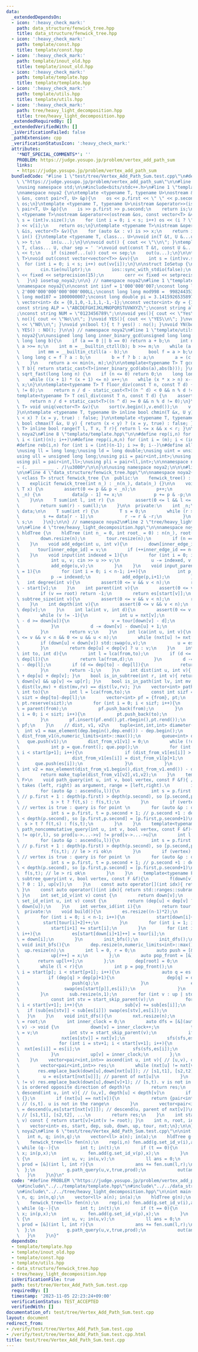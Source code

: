 ```yaml
---
data:
  _extendedDependsOn:
  - icon: ':heavy_check_mark:'
    path: data_structure/fenwick_tree.hpp
    title: data_structure/fenwick_tree.hpp
  - icon: ':heavy_check_mark:'
    path: template/const.hpp
    title: template/const.hpp
  - icon: ':heavy_check_mark:'
    path: template/inout_old.hpp
    title: template/inout_old.hpp
  - icon: ':heavy_check_mark:'
    path: template/template.hpp
    title: template/template.hpp
  - icon: ':heavy_check_mark:'
    path: template/utils.hpp
    title: template/utils.hpp
  - icon: ':heavy_check_mark:'
    path: tree/heavy_light_decomposition.hpp
    title: tree/heavy_light_decomposition.hpp
  _extendedRequiredBy: []
  _extendedVerifiedWith: []
  _isVerificationFailed: false
  _pathExtension: cpp
  _verificationStatusIcon: ':heavy_check_mark:'
  attributes:
    '*NOT_SPECIAL_COMMENTS*': ''
    PROBLEM: https://judge.yosupo.jp/problem/vertex_add_path_sum
    links:
    - https://judge.yosupo.jp/problem/vertex_add_path_sum
  bundledCode: "#line 1 \"test/tree/Vertex_Add_Path_Sum.test.cpp\"\n#define PROBLEM\
    \ \"https://judge.yosupo.jp/problem/vertex_add_path_sum\"\n\n#line 2 \"template/template.hpp\"\
    \nusing namespace std;\n\n#include<bits/stdc++.h>\n#line 1 \"template/inout_old.hpp\"\
    \nnamespace noya2 {\n\ntemplate <typename T, typename U>\nostream &operator<<(ostream\
    \ &os, const pair<T, U> &p){\n    os << p.first << \" \" << p.second;\n    return\
    \ os;\n}\ntemplate <typename T, typename U>\nistream &operator>>(istream &is,\
    \ pair<T, U> &p){\n    is >> p.first >> p.second;\n    return is;\n}\n\ntemplate\
    \ <typename T>\nostream &operator<<(ostream &os, const vector<T> &v){\n    int\
    \ s = (int)v.size();\n    for (int i = 0; i < s; i++) os << (i ? \" \" : \"\"\
    ) << v[i];\n    return os;\n}\ntemplate <typename T>\nistream &operator>>(istream\
    \ &is, vector<T> &v){\n    for (auto &x : v) is >> x;\n    return is;\n}\n\nvoid\
    \ in() {}\ntemplate <typename T, class... U>\nvoid in(T &t, U &...u){\n    cin\
    \ >> t;\n    in(u...);\n}\n\nvoid out() { cout << \"\\n\"; }\ntemplate <typename\
    \ T, class... U, char sep = ' '>\nvoid out(const T &t, const U &...u){\n    cout\
    \ << t;\n    if (sizeof...(u)) cout << sep;\n    out(u...);\n}\n\ntemplate<typename\
    \ T>\nvoid out(const vector<vector<T>> &vv){\n    int s = (int)vv.size();\n  \
    \  for (int i = 0; i < s; i++) out(vv[i]);\n}\n\nstruct IoSetup {\n    IoSetup(){\n\
    \        cin.tie(nullptr);\n        ios::sync_with_stdio(false);\n        cout\
    \ << fixed << setprecision(15);\n        cerr << fixed << setprecision(7);\n \
    \   }\n} iosetup_noya2;\n\n} // namespace noya2\n#line 1 \"template/const.hpp\"\
    \nnamespace noya2{\n\nconst int iinf = 1'000'000'007;\nconst long long linf =\
    \ 2'000'000'000'000'000'000LL;\nconst long long mod998 =  998244353;\nconst long\
    \ long mod107 = 1000000007;\nconst long double pi = 3.14159265358979323;\nconst\
    \ vector<int> dx = {0,1,0,-1,1,1,-1,-1};\nconst vector<int> dy = {1,0,-1,0,1,-1,-1,1};\n\
    const string ALP = \"ABCDEFGHIJKLMNOPQRSTUVWXYZ\";\nconst string alp = \"abcdefghijklmnopqrstuvwxyz\"\
    ;\nconst string NUM = \"0123456789\";\n\nvoid yes(){ cout << \"Yes\\n\"; }\nvoid\
    \ no(){ cout << \"No\\n\"; }\nvoid YES(){ cout << \"YES\\n\"; }\nvoid NO(){ cout\
    \ << \"NO\\n\"; }\nvoid yn(bool t){ t ? yes() : no(); }\nvoid YN(bool t){ t ?\
    \ YES() : NO(); }\n\n} // namespace noya2\n#line 1 \"template/utils.hpp\"\nnamespace\
    \ noya2{\n\nunsigned long long inner_binary_gcd(unsigned long long a, unsigned\
    \ long long b){\n    if (a == 0 || b == 0) return a + b;\n    int n = __builtin_ctzll(a);\
    \ a >>= n;\n    int m = __builtin_ctzll(b); b >>= m;\n    while (a != b) {\n \
    \       int mm = __builtin_ctzll(a - b);\n        bool f = a > b;\n        unsigned\
    \ long long c = f ? a : b;\n        b = f ? b : a;\n        a = (c - b) >> mm;\n\
    \    }\n    return a << min(n, m);\n}\n\ntemplate<typename T> T gcd_fast(T a,\
    \ T b){ return static_cast<T>(inner_binary_gcd(abs(a),abs(b))); }\n\nlong long\
    \ sqrt_fast(long long n) {\n    if (n <= 0) return 0;\n    long long x = sqrt(n);\n\
    \    while ((x + 1) * (x + 1) <= n) x++;\n    while (x * x > n) x--;\n    return\
    \ x;\n}\n\ntemplate<typename T> T floor_div(const T n, const T d) {\n    assert(d\
    \ != 0);\n    return n / d - static_cast<T>((n ^ d) < 0 && n % d != 0);\n}\n\n\
    template<typename T> T ceil_div(const T n, const T d) {\n    assert(d != 0);\n\
    \    return n / d + static_cast<T>((n ^ d) >= 0 && n % d != 0);\n}\n\ntemplate<typename\
    \ T> void uniq(vector<T> &v){\n    sort(v.begin(),v.end());\n    v.erase(unique(v.begin(),v.end()),v.end());\n\
    }\n\ntemplate <typename T, typename U> inline bool chmin(T &x, U y) { return (y\
    \ < x) ? (x = y, true) : false; }\n\ntemplate <typename T, typename U> inline\
    \ bool chmax(T &x, U y) { return (x < y) ? (x = y, true) : false; }\n\ntemplate<typename\
    \ T> inline bool range(T l, T x, T r){ return l <= x && x < r; }\n\n} // namespace\
    \ noya2\n#line 8 \"template/template.hpp\"\n\n#define rep(i,n) for (int i = 0;\
    \ i < (int)(n); i++)\n#define repp(i,m,n) for (int i = (m); i < (int)(n); i++)\n\
    #define reb(i,n) for (int i = (int)(n-1); i >= 0; i--)\n#define all(v) (v).begin(),(v).end()\n\
    \nusing ll = long long;\nusing ld = long double;\nusing uint = unsigned int;\n\
    using ull = unsigned long long;\nusing pii = pair<int,int>;\nusing pll = pair<ll,ll>;\n\
    using pil = pair<int,ll>;\nusing pli = pair<ll,int>;\n\nnamespace noya2{\n\n/*\u3000\
    ~ (. _________ . /)\u3000*/\n\n}\n\nusing namespace noya2;\n\n\n#line 2 \"data_structure/fenwick_tree.hpp\"\
    \n\n#line 4 \"data_structure/fenwick_tree.hpp\"\n\nnamespace noya2{\n\ntemplate\
    \ <class T> struct fenwick_tree {\n  public:\n    fenwick_tree() : _n(0) {}\n\
    \    explicit fenwick_tree(int n_) : _n(n_), data(n_) {}\n\n    void add(int p,\
    \ T x) {\n        assert(0 <= p && p < _n);\n        p++;\n        while (p <=\
    \ _n) {\n            data[p - 1] += x;\n            p += p & -p;\n        }\n\
    \    }\n\n    T sum(int l, int r) {\n        assert(0 <= l && l <= r && r <= _n);\n\
    \        return sum(r) - sum(l);\n    }\n\n  private:\n    int _n;\n    vector<T>\
    \ data;\n\n    T sum(int r) {\n        T s = 0;\n        while (r > 0) {\n   \
    \         s += data[r - 1];\n            r -= r & -r;\n        }\n        return\
    \ s;\n    }\n};\n\n} // namespace noya2\n#line 2 \"tree/heavy_light_decomposition.hpp\"\
    \n\n#line 4 \"tree/heavy_light_decomposition.hpp\"\n\nnamespace noya2 {\n\nstruct\
    \ hldTree {\n    hldTree (int n_ = 0, int root_ = 0) : n(n_), root(root_), inner_edge_id(0){\n\
    \        down.resize(n);\n        tour.resize(n);\n        if (n == 1) build();\n\
    \    }\n    void add_edge(int u, int v){\n        down[inner_edge_id] = u;\n \
    \       tour[inner_edge_id] = v;\n        if (++inner_edge_id == n-1) build();\n\
    \    }\n    void input(int indexed = 1){\n        for (int i = 0; i < n-1; i++){\n\
    \            int u, v; cin >> u >> v;\n            u -= indexed, v -= indexed;\n\
    \            add_edge(u,v);\n        }\n    }\n    void input_parents(int indexed\
    \ = 1){\n        for (int i = 0; i < n-1; i++){\n            int p; cin >> p;\n\
    \            p -= indexed;\n            add_edge(p,i+1);\n        }\n    }\n \
    \   int degree(int v){\n        assert(0 <= v && v < n);\n        return start[v+1]\
    \ - start[v];\n    }\n    int parent(int v){\n        assert(0 <= v && v < n);\n\
    \        if (v == root) return -1;\n        return es[start[v]];\n    }\n    int\
    \ subtree_size(int v){\n        assert(0 <= v && v < n);\n        return sub[v];\n\
    \    }\n    int depth(int v){\n        assert(0 <= v && v < n);\n        return\
    \ dep[v];\n    }\n    int la(int v, int d){\n        assert(0 <= v && v < n);\n\
    \        while (v != -1){\n            int u = nxt[v];\n            if (down[v]\
    \ - d >= down[u]){\n                v = tour[down[v] - d];\n                break;\n\
    \            }\n            d -= down[v] - down[u] + 1;\n            v = parent(u);\n\
    \        }\n        return v;\n    }\n    int lca(int u, int v){\n        assert(0\
    \ <= v && v < n && 0 <= u && u < n);\n        while (nxt[u] != nxt[v]){\n    \
    \        if (down[u] < down[v]) std::swap(u,v);\n            u = es[start[nxt[u]]];\n\
    \        }\n        return dep[u] < dep[v] ? u : v;\n    }\n    int jump(int from,\
    \ int to, int d){\n        int l = lca(from,to);\n        if (d <= dep[from] -\
    \ dep[l]){\n            return la(from,d);\n        }\n        d -= dep[from]\
    \ - dep[l];\n        if (d <= dep[to] - dep[l]){\n            return la(to,dep[to]-dep[l]-d);\n\
    \        }\n        return -1;\n    }\n    int dist(int u, int v){ return dep[lca(u,v)]*(-2)\
    \ + dep[u] + dep[v]; }\n    bool is_in_subtree(int r, int v){ return down[r] <\
    \ down[v] && up[v] <= up[r]; }\n    bool is_in_path(int lv, int mv, int rv){ return\
    \ dist(lv,mv) + dist(mv,rv) == dist(lv,rv); }\n    vector<int> path(int from,\
    \ int to){\n        int l = lca(from,to);\n        const int sizf = dep[from]-dep[l],\
    \ sizt = dep[to]-dep[l];\n        vector<int> pf = {from}, pt;\n        pf.reserve(sizf+1);\
    \ pt.reserve(sizt);\n        for (int i = 0; i < sizf; i++){\n            from\
    \ = parent(from);\n            pf.push_back(from);\n        }\n        for (int\
    \ i = 0; i < sizt; i++){\n            pt.push_back(to);\n            to = parent(to);\n\
    \        }\n        pf.insert(pf.end(),pt.rbegin(),pt.rend());\n        return\
    \ pf;\n    }\n    // dist, v1, v2\n    tuple<int,int,int> diameter(){\n      \
    \  int v1 = max_element(dep.begin(),dep.end()) - dep.begin();\n        vector<int>\
    \ dist_from_v1(n,numeric_limits<int>::max());\n        queue<int> que;\n     \
    \   que.push(v1);\n        dist_from_v1[v1] = 0;\n        while (!que.empty()){\n\
    \            int p = que.front(); que.pop();\n            for (int i = start[p];\
    \ i < start[p+1]; i++){\n                if (dist_from_v1[es[i]] > dist_from_v1[p]+1){\n\
    \                    dist_from_v1[es[i]] = dist_from_v1[p]+1;\n              \
    \      que.push(es[i]);\n                }\n            }\n        }\n       \
    \ int v2 = max_element(dist_from_v1.begin(),dist_from_v1.end()) - dist_from_v1.begin();\n\
    \        return make_tuple(dist_from_v1[v2],v1,v2);\n    }\n    template<typename\
    \ F>\n    void path_query(int u, int v, bool vertex, const F &f){ // f is function\
    \ takes (left, right) as argument, range = [left,right).\n        int l = lca(u,v);\n\
    \        for (auto &p : ascend(u,l)){\n            int s = p.first + 1, t = p.second;\
    \ // p.first + 1 : depth(p.first) > depth(p.second), so [p.second,p.first] = [p.second,p.first+1)\n\
    \            s > t ? f(t,s) : f(s,t);\n        }\n        if (vertex) f(down[l],down[l]+1);\
    \ // vertex is true : query is for point \n        for (auto &p : descend(l,v)){\n\
    \            int s = p.first, t = p.second + 1; // p.second +1 : depth(p.first)\
    \ < depth(p.second), so [p.first,p.second] = [p.first,p.second+1)\n          \
    \  s > t ? f(t,s) : f(s,t);\n        }\n    }\n    template<typename F>\n    void\
    \ path_noncommutative_query(int u, int v, bool vertex, const F &f){ // op(l,r)\
    \ != op(r,l), so prod[u->...->v] != prod[v->...->u]\n        int l = lca(u,v);\n\
    \        for (auto &p : ascend(u,l)){\n            int s = p.first + 1, t = p.second;\
    \ // p.first + 1 : depth(p.first) > depth(p.second), so [p.second,p.first] = [p.second,p.first+1)\n\
    \            f(s,t); // le > ri ok\n        }\n        if (vertex) f(down[l],down[l]+1);\
    \ // vertex is true : query is for point \n        for (auto &p : descend(l,v)){\n\
    \            int s = p.first, t = p.second + 1; // p.second +1 : depth(p.first)\
    \ < depth(p.second), so [p.first,p.second] = [p.first,p.second+1)\n          \
    \  f(s,t); // le > ri ok\n        }\n    }\n    template<typename F>\n    void\
    \ subtree_query(int v, bool vertex, const F &f){\n        f(down[v] + (vertex\
    \ ? 0 : 1), up[v]);\n    }\n    const auto operator[](int idx){ return std::ranges::subrange(es.begin()+start[idx],es.begin()+start[idx+1]);\
    \ }\n    const auto operator()(int idx){ return std::ranges::subrange(es.begin()+start_skip_parent(idx),es.begin()+start[idx+1]);\
    \ }\n    int set_id_v(int v) const {\n        return down[v];\n    }\n    int\
    \ set_id_e(int u, int v) const {\n        return (dep[u] < dep[v] ? down[v] :\
    \ down[u]);\n    }\n    int vertex_id(int i){\n        return tour[i];\n    }\n\
    \  private:\n    void build(){\n        es.resize((n-1)*2);\n        start.resize(n+2,0);\n\
    \        for (int i = 0; i < n-1; i++){\n            start[down[i]+2]++;\n   \
    \         start[tour[i]+2]++;\n        }\n        for (int i = 1; i <= n; i++){\n\
    \            start[i+1] += start[i];\n        }\n        for (int i = 0; i < n-1;\
    \ i++){\n            es[start[down[i]+1]++] = tour[i];\n            es[start[tour[i]+1]++]\
    \ = down[i];\n        }\n        init_bfs();\n        init_dfs();\n    }\n   \
    \ void init_bfs(){\n        dep.resize(n,numeric_limits<int>::max());\n      \
    \  up.resize(n);\n        int l = 0, r = 0;\n        auto push = [&](int x){\n\
    \            up[r++] = x;\n        };\n        auto pop_front = [&](){\n     \
    \       return up[l++];\n        };\n        dep[root] = 0;\n        push(root);\n\
    \        while (l < r){\n            int p = pop_front();\n            for (int\
    \ i = start[p]; i < start[p+1]; i++){\n                auto q = es[i];\n     \
    \           if (dep[q] > dep[p]+1){\n                    dep[q] = dep[p]+1;\n\
    \                    push(q);\n                }\n                else {\n   \
    \                 swap(es[start[p]],es[i]);\n                }\n            }\n\
    \        }\n        sub.resize(n,1);\n        for (int v : up | std::views::reverse){\n\
    \            const int stv = start_skip_parent(v);\n            for (int i = stv;\
    \ i < start[v+1]; i++){\n                sub[v] += sub[es[i]];\n             \
    \   if (sub[es[stv]] < sub[es[i]]) swap(es[stv],es[i]);\n            }\n     \
    \   }\n    }\n    void init_dfs(){\n        nxt.resize(n);\n        nxt[root]\
    \ = root;\n        int inner_clock = 0;\n        auto dfs = [&](auto sfs, int\
    \ v) -> void {\n            down[v] = inner_clock++;\n            tour[down[v]]\
    \ = v;\n            int stv = start_skip_parent(v);\n            if (stv < start[v+1]){\n\
    \                nxt[es[stv]] = nxt[v];\n                sfs(sfs,es[stv]);\n \
    \               for (int i = stv+1; i < start[v+1]; i++){\n                  \
    \  nxt[es[i]] = es[i];\n                    sfs(sfs,es[i]);\n                }\n\
    \            }\n            up[v] = inner_clock;\n        };\n        dfs(dfs,root);\n\
    \    }\n    vector<pair<int,int>> ascend(int u, int v){ // [u,v), depth[u] > depth[v]\n\
    \        vector<pair<int,int>> res;\n        while (nxt[u] != nxt[v]){\n     \
    \       res.emplace_back(down[u],down[nxt[u]]); // [s1,t1], [s2,t2], ...\n   \
    \         u = es[start[nxt[u]]]; // parent of nxt[u]\n        }\n        if (u\
    \ != v) res.emplace_back(down[u],down[v]+1); // [s,t). v is not in the range (down[]\
    \ is ordered opposite direction of depth)\n        return res;\n    }\n    vector<pair<int,int>>\
    \ descend(int u, int v){ // (u,v], depth[u] < depth[v]\n        if (u == v) return\
    \ {};\n        if (nxt[u] == nxt[v]){\n            return {pair<int,int>(down[u]+1,down[v])};\
    \ // (s,t]. u is not in the range\n        }\n        vector<pair<int,int>> res\
    \ = descend(u,es[start[nxt[v]]]); // descend(u, parent of nxt[v])\n        res.emplace_back(down[nxt[v]],down[v]);\
    \ // [s1,t1], [s2,t2], ...\n        return res;\n    }\n    int start_skip_parent(int\
    \ v) const { return start[v]+int(v != root); }\n    int n, root, inner_edge_id;\n\
    \    vector<int> es, start, dep, sub, down, up, tour, nxt;\n};\n\n} // namespace\
    \ noya2\n#line 6 \"test/tree/Vertex_Add_Path_Sum.test.cpp\"\n\nint main(){\n \
    \   int n, q; in(n,q);\n    vector<ll> a(n); in(a);\n    hldTree g(n);\n    g.input(0);\n\
    \    fenwick_tree<ll> fen(n);\n    rep(i,n) fen.add(g.set_id_v(i),a[i]);\n   \
    \ while (q--){\n        int t; in(t);\n        if (t == 0){\n            int p,\
    \ x; in(p,x);\n            fen.add(g.set_id_v(p),x);\n        }\n        else\
    \ {\n            int u, v; in(u,v);\n            ll ans = 0;\n            auto\
    \ prod = [&](int l, int r){\n                ans += fen.sum(l,r);\n          \
    \  };\n            g.path_query(u,v,true,prod);\n            out(ans);\n     \
    \   }\n    }\n}\n"
  code: "#define PROBLEM \"https://judge.yosupo.jp/problem/vertex_add_path_sum\"\n\
    \n#include\"../../template/template.hpp\"\n#include\"../../data_structure/fenwick_tree.hpp\"\
    \n#include\"../../tree/heavy_light_decomposition.hpp\"\n\nint main(){\n    int\
    \ n, q; in(n,q);\n    vector<ll> a(n); in(a);\n    hldTree g(n);\n    g.input(0);\n\
    \    fenwick_tree<ll> fen(n);\n    rep(i,n) fen.add(g.set_id_v(i),a[i]);\n   \
    \ while (q--){\n        int t; in(t);\n        if (t == 0){\n            int p,\
    \ x; in(p,x);\n            fen.add(g.set_id_v(p),x);\n        }\n        else\
    \ {\n            int u, v; in(u,v);\n            ll ans = 0;\n            auto\
    \ prod = [&](int l, int r){\n                ans += fen.sum(l,r);\n          \
    \  };\n            g.path_query(u,v,true,prod);\n            out(ans);\n     \
    \   }\n    }\n}"
  dependsOn:
  - template/template.hpp
  - template/inout_old.hpp
  - template/const.hpp
  - template/utils.hpp
  - data_structure/fenwick_tree.hpp
  - tree/heavy_light_decomposition.hpp
  isVerificationFile: true
  path: test/tree/Vertex_Add_Path_Sum.test.cpp
  requiredBy: []
  timestamp: '2023-11-05 22:23:24+09:00'
  verificationStatus: TEST_ACCEPTED
  verifiedWith: []
documentation_of: test/tree/Vertex_Add_Path_Sum.test.cpp
layout: document
redirect_from:
- /verify/test/tree/Vertex_Add_Path_Sum.test.cpp
- /verify/test/tree/Vertex_Add_Path_Sum.test.cpp.html
title: test/tree/Vertex_Add_Path_Sum.test.cpp
---
```

